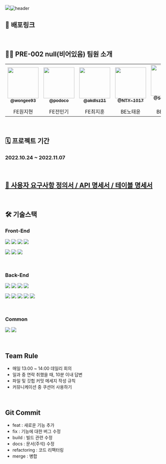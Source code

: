 <a href="https://stackoverflow.com/"><img src=https://upload.wikimedia.org/wikipedia/commons/thumb/e/ef/Stack_Overflow_icon.svg/120px-Stack_Overflow_icon.svg.png?20190716190036/></a>![header](https://capsule-render.vercel.app/api?type=Cylinder&color=FF9E0F&height=100&section=header&text=StackOverFlow%20Clone&fontSize=45)

## 🔗 배포링크
<a href="링크"></a>

<br/>

## 🧑‍💻 PRE-002 null(비어있음) 팀원 소개

<div> 

<table>
  <tr>
     <td align="center"><a href="https://github.com/wongee93"><img src=https://avatars.githubusercontent.com/u/107908373?v=4 width="100px;"/><br/><sub><b>@wongee93</b></sub></a><br/>
     </td>
     <td align="center"><a href="https://github.com/podoco"><img src="https://avatars.githubusercontent.com/u/103816228?v=4" width="100px;"/><br/><sub><b>@podoco</b></sub></a><br/>
     </td>
     <td align="center"><a href="https://github.com/akdlsz21"><img src=https://avatars.githubusercontent.com/u/81629070?v=4 width="100px;"/><br/><sub><b>@akdlsz21</b></sub></a><br/>
     </td>
     <td align="center"><a href="https://github.com/NTY-1017"><img src=https://avatars.githubusercontent.com/u/88229250?v=4 width="100px;" alt=""/><br/><sub><b>@NTY-1017</b></sub></a><br /></td>
     <td align="center"><a href="https://github.com/Seung-IL-Bang"><img src=https://avatars.githubusercontent.com/u/87510898?v=4 width="100px;"/><br /><sub><b>@Seung-IL-Bang</b></sub></a><br /></td>
     <td align="center"><a href="https://github.com/hyoreal"><img src=https://avatars.githubusercontent.com/u/102732425?v=4 width="100px;"/><br /><sub><b>@hyoreal</b></sub></a><br /></td>
  </tr>
  <tr>
      <td align="center">FE원지현</td>
      <td align="center">FE전민기</td>
      <td align="center">FE최지훈</td>
      <td align="center">BE노태윤</td>
      <td align="center">BE방승일</td>
      <td align="center">BE서효진</td>    
  </tr>
</table>
</div>

<br/>

## 🗓 프로젝트 기간

### 2022.10.24 ~ 2022.11.07

<br/>

## <a href="https://docs.google.com/spreadsheets/d/1-QceLqofCF-_wJDUFhIdViKeqwfPrRd1SfmS8KVxpjk/edit?usp=sharing"> 📝 사용자 요구사항 정의서 / API 명세서 / 테이블 명세서</a>


<br/>

## 🛠 기술스택

### Front-End
<img src="https://img.shields.io/badge/html5-E34F26?style=for-the-badge&logo=html5&logoColor=white"> <img src="https://img.shields.io/badge/css-1572B6?style=for-the-badge&logo=css3&logoColor=white"> <img src="https://img.shields.io/badge/javascript-F7DF1E?style=for-the-badge&logo=javascript&logoColor=black"> <img src="https://img.shields.io/badge/react-61DAFB?style=for-the-badge&logo=react&logoColor=black"> 

<img src="https://img.shields.io/badge/styledcomponents-DB7093?style=for-the-badge&logo=styledcomponents&logoColor=black"> <img src="https://img.shields.io/badge/recoil-0095EB?style=for-the-badge&logo=recoil&logoColor=black"> <img src="https://img.shields.io/badge/Axios-181717?style=for-the-badge&logo=Axios&logoColor=white">


<br/>

### Back-End

<img src="https://img.shields.io/badge/java-007396?style=for-the-badge&logo=OpenJDK&logoColor=white"> <img src="https://img.shields.io/badge/Spring Boot-6DB33F?style=for-the-badge&logo=Spring Boot&logoColor=white"> <img src="https://img.shields.io/badge/Spring Security-6DB33F?style=for-the-badge&logo=Spring Security&logoColor=white"> <img src="https://img.shields.io/badge/Spring Data JPA-0ABF53?style=for-the-badge">

<img src="https://img.shields.io/badge/MySQL-4479A1?style=for-the-badge&logo=MySQL&logoColor=white"> <img src="https://img.shields.io/badge/NGINX-181717?style=for-the-badge&logo=NGINX&logoColor=white"> <img src="https://img.shields.io/badge/AWS-232F3E?style=for-the-badge&logo=AmazonAWS&logoColor=white"> <img src="https://img.shields.io/badge/Amazon EC2-FF9900?style=for-the-badge&logo=AmazonEC2&logoColor=white"> <img src="https://img.shields.io/badge/Amazon RDS-527FFF?style=for-the-badge&logo=AmazonRDS&logoColor=white">

<br/>

### Common
<img src="https://img.shields.io/badge/git-F05032?style=for-the-badge&logo=git&logoColor=white"> <img src="https://img.shields.io/badge/github-181717?style=for-the-badge&logo=github&logoColor=white">


<br/>

## Team Rule
- 매일 13:00 ~ 14:00 데일리 회의
- 일과 중 연락 취했을 때, 10분 이내 답변
- 파일 및 깃헙 커밋 메세지 작성 규칙
- 커뮤니케이션 중 쿠션어 사용하기

<br/>

## Git Commit 
- feat : 새로운 기능 추가
- fix : 기능에 대한 버그 수정
- build : 빌드 관련 수정
- docs : 문서(주석) 수정
- refactoring : 코드 리팩터링 
- merge : 병합
